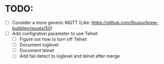 # TODO:

- [ ] Consider a more generic MQTT (Like: https://github.com/lbussy/brew-bubbles/issues/50)
- [ ] Add configration parameter to use Telnet
    - [ ] Figure out how to turn off Telnet
    - [ ] Document loglevel
    - [ ] Document telnet
    - [ ] Add fail detect to loglevel and telnet after merge
